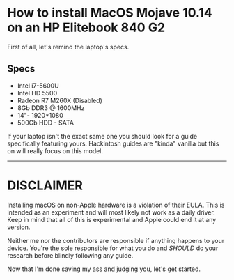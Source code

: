 # How to install MacOS Mojave 10.14 on an HP Elitebook 840 G2

First of all, let's remind the laptop's specs.

## Specs
- Intel i7-5600U
- Intel HD 5500
- Radeon R7 M260X (Disabled)
- 8Gb DDR3 @ 1600MHz
- 14"- 1920*1080
- 500Gb HDD - SATA

If your laptop isn't the exact same one you should look for a guide specifically featuring yours.
Hackintosh guides are "kinda" vanilla but this on will really focus on this model.

--------

# DISCLAIMER
Installing macOS on non-Apple hardware is a violation of their EULA.
This is intended as an experiment and will most likely not work as a daily driver.
Keep in mind that all of this is experimental and Apple could end it at any version.

Neither me nor the contributors are responsible if anything happens to your device.
You're the sole responsible for what you do and *SHOULD* do your research before blindly following any guide.

Now that I'm done saving my ass and judging you, let's get started.
